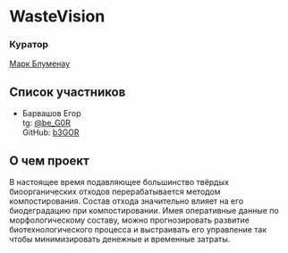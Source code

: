 # WasteVision


### Куратор
[Марк Блуменау](https://t.me/markblumenau)
## Список участников
- Барвашов Егор  
tg: [@be_G0R](https://t.me/be_G0R)  
GitHub: [b3GOR](https://github.com/b3GOR)



## О чем проект

В настоящее время подавляющее большинство твёрдых биоорганических отходов перерабатывается методом компостирования. Состав отхода значительно влияет на его биодеградацию при компостировании. Имея оперативные данные по морфологическому составу, можно прогнозировать развитие биотехнологического процесса и выстраивать его управление так чтобы минимизировать денежные и временные затраты. 